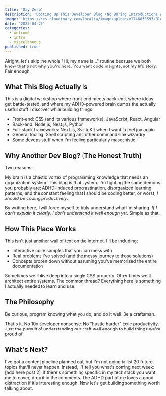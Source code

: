 ```yaml
---
title: 'Day Zero'
description: 'Booting Up This Developer Blog (No Boring Introductions Allowed)'
image: 'https://res.cloudinary.com/localia/image/upload/v1746830593/Blog/f1c08a11519321c1edd95e5e40f8f49b_uj7v25.png'
date: '2025-04-20'
categories:
  - welcome
  - intro
  - miscelaneous
published: true
---
```


Alright, let's skip the whole "Hi, my name is..." routine because we both know that's not why you're here. You want code insights, not my life story. Fair enough.

## What This Blog Actually Is

This is a digital workshop where front-end meets back-end, where ideas get battle-tested, and where my ADHD-powered brain dumps the actually useful stuff I discover while building things

- Front-end: CSS (and its various frameworks), JavaScript, React, Angular
- Back-end: Node.js, Nest.js, Python
- Full-stack frameworks: Next.js, SvelteKit when I want to feel joy again
- General tooling: Shell scripting and other command-line wizardry
- Some devops stuff when I'm feeling particularly masochistic

## Why Another Dev Blog? (The Honest Truth)

Two reasons:

My brain is a chaotic vortex of programming knowledge that needs an organization system. This blog is that system.
I'm fighting the same demons you probably are: ADHD-induced procrastination, disorganized learning patterns, and the constant feeling that I should be coding better, or worst, _I should be coding productively_.

By writing here, I will force myself to truly understand what I'm sharing. _If I can't explain it clearly, I don't understand it well enough yet_. Simple as that.

## How This Place Works

This isn't just another wall of text on the internet. I'll be including:

- Interactive code samples that you can mess with
- Real problems I've solved (and the messy journey to those solutions)
- Concepts broken down without assuming you've memorized the entire documentation

Sometimes we'll dive deep into a single CSS property. Other times we'll architect entire systems. The common thread? Everything here is something I actually needed to learn and use.

## The Philosophy

Be curious, program knowing what you do, and do it well. Be a craftsman.

That's it. No 10x developer nonsense. No "hustle harder" toxic productivity. Just the pursuit of understanding our craft well enough to build things we're proud of.

## What's Next?

I've got a content pipeline planned out, but I'm not going to list 20 future topics that'll never happen. Instead, I'll tell you what's coming next week: [add here post 2].
If there's something specific in my tech stack you want me to cover, drop it in the comments. The ADHD part of me loves a good distraction if it's interesting enough.
Now let's get building something worth talking about.
